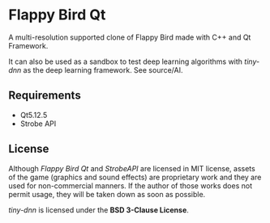 
# Flappy Bird Qt

A multi-resolution supported clone of Flappy Bird made with C++ and Qt Framework.



It can also be used as a sandbox to test deep learning algorithms with *tiny-dnn* as the deep learning framework. See source/AI.

## Requirements
- Qt5.12.5
- Strobe API
  
## License
Although *Flappy Bird Qt* and *StrobeAPI* are licensed in MIT license, assets of the game (graphics and sound effects) are proprietary work and they are used for non-commercial manners. If the author of those works does not permit usage, they will be taken down as soon as possible.

*tiny-dnn* is licensed under the **BSD 3-Clause License**.
